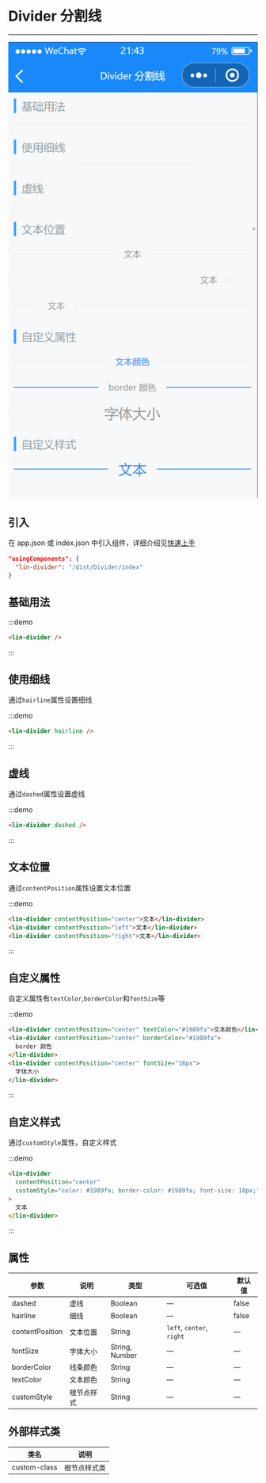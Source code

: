 # Divider 分割线

---

 <div class="demo-outer-container">
     <div class="demo-inner-container">
        <div class="demo-content">
            <img class="demo-image" src='../../componentImage/divider.png' />
        </div>
     </div>
 </div>

## 引入

在 app.json 或 index.json 中引入组件，详细介绍见[快速上手](/#/start)

```json
"usingComponents": {
  "lin-divider": "/dist/Divider/index"
}
```

## 基础用法

:::demo

```html
<lin-divider />
```

:::

## 使用细线

通过`hairline`属性设置细线

:::demo

```html
<lin-divider hairline />
```

:::

## 虚线

通过`dashed`属性设置虚线

:::demo

```html
<lin-divider dashed />
```

:::

## 文本位置

通过`contentPosition`属性设置文本位置

:::demo

```html
<lin-divider contentPosition="center">文本</lin-divider>
<lin-divider contentPosition="left">文本</lin-divider>
<lin-divider contentPosition="right">文本</lin-divider>
```

:::

## 自定义属性

自定义属性有`textColor`,`borderColor`和`fontSize`等

:::demo

```html
<lin-divider contentPosition="center" textColor="#1989fa">文本颜色</lin-divider>
<lin-divider contentPosition="center" borderColor="#1989fa">
  border 颜色
</lin-divider>
<lin-divider contentPosition="center" fontSize="18px">
  字体大小
</lin-divider>
```

:::

## 自定义样式

通过`customStyle`属性，自定义样式

:::demo

```html
<lin-divider
  contentPosition="center"
  customStyle="color: #1989fa; border-color: #1989fa; font-size: 18px;"
>
  文本
</lin-divider>
```

:::

## 属性

| 参数            | 说明       | 类型           | 可选值                    | 默认值 |
| --------------- | ---------- | -------------- | ------------------------- | ------ |
| dashed          | 虚线       | Boolean        | —                         | false  |
| hairline        | 细线       | Boolean        | —                         | false  |
| contentPosition | 文本位置   | String         | `left`, `center`, `right` | —      |
| fontSize        | 字体大小   | String, Number | —                         | —      |
| borderColor     | 线条颜色   | String         | —                         | —      |
| textColor       | 文本颜色   | String         | —                         | —      |
| customStyle     | 根节点样式 | String         | —                         | —      |

## 外部样式类

| 类名     | 说明         |
| ------------ | ------------ |
| custom-class | 根节点样式类 |
